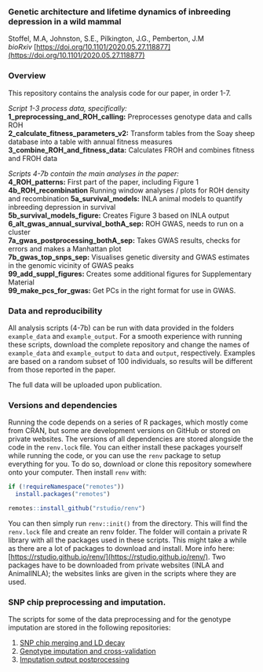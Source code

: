 ### Genetic architecture and lifetime dynamics of inbreeding depression in a wild mammal
Stoffel, M.A, Johnston, S.E., Pilkington, J.G., Pemberton, J.M  
*bioRxiv* [https://doi.org/10.1101/2020.05.27.118877](https://doi.org/10.1101/2020.05.27.118877)  

### Overview   
This repository contains the analysis code for our paper, in order 1-7.  

*Script 1-3 process data, specifically:*  
**1_preprocessing_and_ROH_calling:** Preprocesses genotype data and calls ROH  
**2_calculate_fitness_parameters_v2:** Transform tables from the Soay sheep database into a table with annual fitness measures  
**3_combine_ROH_and_fitness_data:** Calculates FROH and combines fitness and FROH data

*Scripts 4-7b contain the main analyses in the paper:*  
**4_ROH_patterns:** First part of the paper, including Figure 1  
**4b_ROH_recombination** Running window analyses / plots for ROH density and recombination
**5a_survival_models:** INLA animal models to quantify inbreeding depression in survival  
**5b_survival_models_figure:** Creates Figure 3 based on INLA output  
**6_alt_gwas_annual_survival_bothA_sep:** ROH GWAS, needs to run on a cluster  
**7a_gwas_postprocessing_bothA_sep:** Takes GWAS results, checks for errors and makes a Manhattan plot    
**7b_gwas_top_snps_sep:** Visualises genetic diversity and GWAS estimates in the genomic vicinity of GWAS peaks  
**99_add_suppl_figures:** Creates some additional figures for Supplementary Material  
**99_make_pcs_for_gwas:** Get PCs in the right format for use in GWAS.  

### Data and reproducibility
All analysis scripts (4-7b) can be run with data provided in the folders `example_data` and `example_output`. For a smooth experience with running these scripts, download the complete repository and change the names of `example_data` and `example_output` to `data` and `output`, respectively. Examples are based on a random subset of 100 individuals, so results will be different from those reported in the paper.

The full data will be uploaded upon publication.  

### Versions and dependencies
Running the code depends on a series of R packages, which mostly come from CRAN, but some are development versions on GitHub or stored on private websites. The versions of all dependencies are stored alongside the code in the `renv.lock` file. You can either install these packages yourself while running the code, or you can use the `renv` package to setup everything for you. To do so, download or clone this repository somewhere onto your computer. Then install `renv` with:

```r
if (!requireNamespace("remotes"))
  install.packages("remotes")

remotes::install_github("rstudio/renv")
```

You can then simply run `renv::init()` from the directory. This will find the `renv.lock` file and create an renv folder. The folder will contain a private R library with all the packages used in these scripts. This might take a while as there are a lot of packages to download and install. More info here: [https://rstudio.github.io/renv/](https://rstudio.github.io/renv/). Two packages have to be downloaded from private websites (INLA and AnimalINLA); the websites links are given in the scripts where they are used. 


### SNP chip preprocessing and imputation.
The scripts for some of the data preprocessing and for the genotype imputation are stored in the following repositories:
1) [SNP chip merging and LD decay](https://github.com/mastoffel/sheep)
2) [Genotype imputation and cross-validation](https://github.com/mastoffel/imputation_eddie)
3) [Imputation output postprocessing](https://github.com/mastoffel/imputation_mac)

